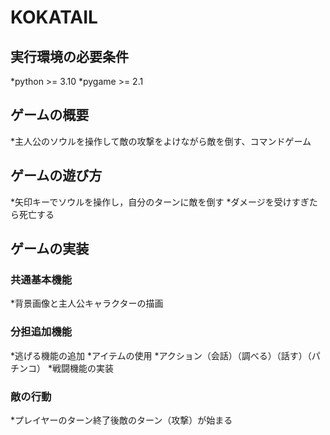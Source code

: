 # KOKATAIL

## 実行環境の必要条件
*python >= 3.10
*pygame >= 2.1

## ゲームの概要
*主人公のソウルを操作して敵の攻撃をよけながら敵を倒す、コマンドゲーム

## ゲームの遊び方
*矢印キーでソウルを操作し，自分のターンに敵を倒す
*ダメージを受けすぎたら死亡する

## ゲームの実装
### 共通基本機能
*背景画像と主人公キャラクターの描画

### 分担追加機能
*逃げる機能の追加
*アイテムの使用
*アクション（会話）（調べる）（話す）（パチンコ）
*戦闘機能の実装

### 敵の行動
*プレイヤーのターン終了後敵のターン（攻撃）が始まる